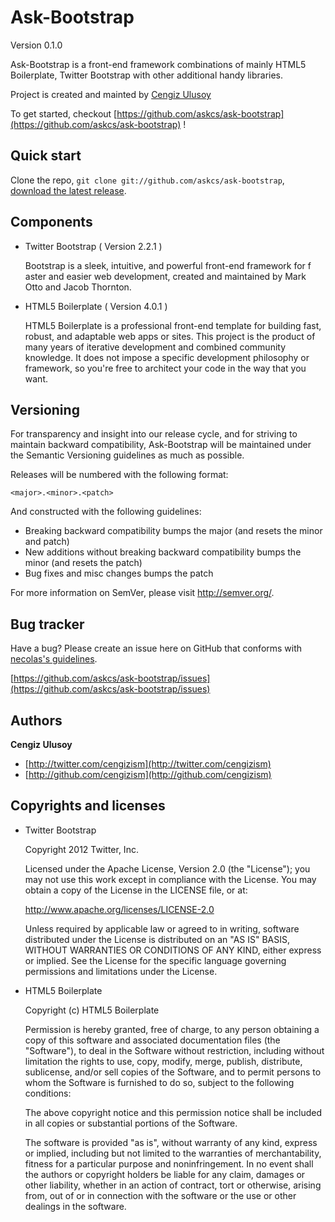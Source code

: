 Ask-Bootstrap
=================

Version 0.1.0

Ask-Bootstrap is a front-end framework combinations of mainly HTML5 Boilerplate, Twitter Bootstrap with other additional handy libraries. 

Project is created and mainted by [Cengiz Ulusoy](mailto:culusoy@ask-cs.nl)

To get started, checkout [https://github.com/askcs/ask-bootstrap](https://github.com/askcs/ask-bootstrap) !



Quick start
-----------

Clone the repo, `git clone git://github.com/askcs/ask-bootstrap`, [download the latest release](https://github.com/askcs/ask-bootstrap).



Components
-----------

+	Twitter Bootstrap
	( Version 2.2.1 )
	
	Bootstrap is a sleek, intuitive, and powerful front-end framework for f	aster and easier web development, created and maintained by Mark Otto and Jacob Thornton.
	
+	HTML5 Boilerplate
	( Version 4.0.1 )
	
	HTML5 Boilerplate is a professional front-end template for building 	fast, robust, and adaptable web apps or sites. This project is the 	product of many years of iterative development and combined community 	knowledge. It does not impose a specific development philosophy or 	framework, so you're free to architect your code in the way that you 	want.


Versioning
----------

For transparency and insight into our release cycle, and for striving to maintain backward compatibility, Ask-Bootstrap will be maintained under the Semantic Versioning guidelines as much as possible.

Releases will be numbered with the following format:

`<major>.<minor>.<patch>`

And constructed with the following guidelines:

* Breaking backward compatibility bumps the major (and resets the minor and patch)
* New additions without breaking backward compatibility bumps the minor (and resets the patch)
* Bug fixes and misc changes bumps the patch

For more information on SemVer, please visit http://semver.org/.



Bug tracker
-----------

Have a bug? Please create an issue here on GitHub that conforms with [necolas's guidelines](https://github.com/necolas/issue-guidelines).

[https://github.com/askcs/ask-bootstrap/issues](https://github.com/askcs/ask-bootstrap/issues)



Authors
-------

**Cengiz Ulusoy**

+ [http://twitter.com/cengizism](http://twitter.com/cengizism)
+ [http://github.com/cengizism](http://github.com/cengizism)



Copyrights and licenses
---------------------

+ 	Twitter Bootstrap

	Copyright 2012 Twitter, Inc.

	Licensed under the Apache License, Version 2.0 (the "License");
	you may not use this work except in compliance with the License.
	You may obtain a copy of the License in the LICENSE file, or at:

   	http://www.apache.org/licenses/LICENSE-2.0

	Unless required by applicable law or agreed to in writing, software
	distributed under the License is distributed on an "AS IS" BASIS,
	WITHOUT WARRANTIES OR CONDITIONS OF ANY KIND, either express or implied.
	See the License for the specific language governing permissions and
	limitations under the License.

+	HTML5 Boilerplate
	
	Copyright (c) HTML5 Boilerplate

	Permission is hereby granted, free of charge, to any person obtaining a 	copy of this software and associated documentation files (the 	"Software"), to deal in the Software without restriction, including 	without limitation the rights to use, copy, modify, merge, publish, 	distribute, sublicense, and/or sell copies of the Software, and to 	permit persons to whom the Software is furnished to do so, subject to 	the following conditions:

	The above copyright notice and this permission notice shall be included 	in all copies or substantial portions of the Software.

	The software is provided "as is", without warranty of any kind, express 	or implied, including but not limited to the warranties of 	merchantability, fitness for a particular purpose and noninfringement. 	In no event shall the authors or copyright holders be liable for any 	claim, damages or other liability, whether in an action of contract, 	tort or otherwise, arising from, out of or in connection with the 	software or the use or other dealings in the software.